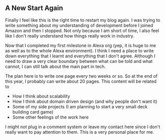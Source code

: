 ## A New Start Again

Finally I feel like this is the right time to restart my blog again. I was trying to write something about my understanding of development before I joined Amazon and then I stopped. Not only because I am short of time, I also feel like I don't really understand how things really work in industry. 

Now that I completed my first milestone in Alexa org (yep, it is huge to me as well as to the whole Alexa environment). I think I need a place to write down everything that I learnt and everything that I don't agree. Although I need to draw a very clear boundary between what can be told and what cannot, I can still talk about the main part in tech.

The plan here is to write one page every two weeks or so. So at the end of this year, I probably can write about 20 pages. This content will be related to 

* How I think about scalability
* How I think about domain driven design (and why people don't want it)
* Some of my side projects (I am planning to start a very small deck building card game)
* Some other feelings of the work here

I might not plug in a comment system or leave my contact here since I don't really want to pay attention to them. This is a very personal place for me.